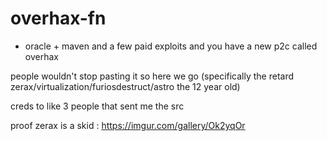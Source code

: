 # overhax-fn

- oracle + maven and a few paid exploits and you have a new p2c called overhax


people wouldn't stop pasting it so here we go (specifically the retard zerax/virtualization/furiosdestruct/astro the 12 year old)

creds to like 3 people that sent me the src 

proof zerax is a skid : https://imgur.com/gallery/Ok2yqOr
